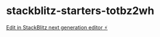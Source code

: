 # stackblitz-starters-totbz2wh

[Edit in StackBlitz next generation editor ⚡️](https://stackblitz.com/~/github.com/MaksymDramaretskyi-1/stackblitz-starters-totbz2wh)